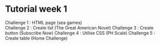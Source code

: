 # Tutorial week 1

Challenge 1 : HTML page (sea games) <br>
Challenge 2 : Create list (The Great American Novel)
Challenge 3 : Create button (Subscribe Now)
Challenge 4 : Utilise CSS (PH Scale)
Challenge 5 : Create table (Home Challenge)
